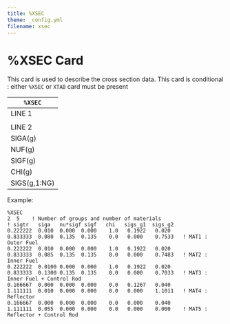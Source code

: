 ```yaml
---
title: %XSEC
theme: _config.yml
filename: xsec
---
```


# %XSEC Card

This card is used to describe the cross section data. This card is conditional : either `%XSEC` or `XTAB` card must be present

| `%XSEC` |
| --- |
| LINE 1 | NG | Number of groups | 2  4    ! Number of groups and number of materials |
|        | NMAT | Number materials |
| LINE 2 | SIGTR(g) | Transport macroscopic XS for group g | Repeat LINE 2 NG times. And again repeat this input segment NMAT times.(See example in the provided sample inputs) |
| SIGA(g) | Absorption macroscopic XS for group g |
| NUF(g) | Nu \* Fission macroscopic XS for group g |
| SIGF(g) | Fission macroscopic XS for group g |
| CHI(g) | Fission neutron spectrum for group g |
| SIGS(g,1:NG) | Scattering macroscopic XS from group g to other groups |

Example:
```
%XSEC
2  5    ! Number of groups and number of materials
! sigtr   siga   nu*sigf sigf   chi   sigs_g1  sigs_g2
0.222222  0.010  0.000  0.000    1.0   0.1922   0.020
0.833333  0.080  0.135  0.135    0.0   0.000    0.7533   ! MAT1 : Outer Fuel
0.222222  0.010  0.000  0.000    1.0   0.1922   0.020
0.833333  0.085  0.135  0.135    0.0   0.000    0.7483   ! MAT2 : Inner Fuel
0.222222  0.0100 0.000  0.000    1.0   0.1922   0.020
0.833333  0.1300 0.135  0.135    0.0   0.000    0.7033   ! MAT3 : Inner Fuel + Control Rod
0.166667  0.000  0.000  0.000    0.0   0.1267   0.040
1.111111  0.010  0.000  0.000    0.0   0.000    1.1011   ! MAT4 : Reflector
0.166667  0.000  0.000  0.000    0.0   0.000    0.040
1.111111  0.055  0.000  0.000    0.0   0.000    0.000    ! MAT5 : Reflector + Control Rod
```
